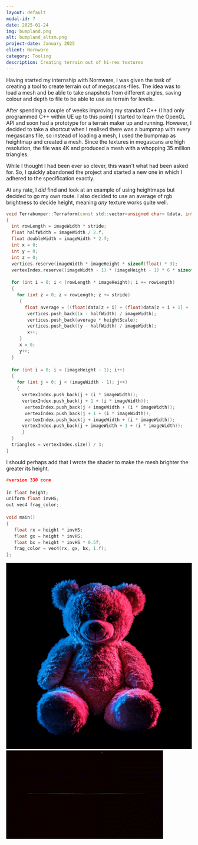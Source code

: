 ```yaml
---
layout: default
modal-id: 7
date: 2025-01-24
img: bumpland.png
alt: bumpland_altsm.png
project-date: January 2025
client: Nornware
category: Tooling
description: Creating terrain out of hi-res textures
---
```

Having started my internship with Nornware, I was given the task of creating a tool to create
terrain out of megascans-files. The idea was to load a mesh and be able to take snapshots from
different angles, saving colour and depth to file to be able to use as terrain for levels.

After spending a couple of weeks improving my standard C++ (I had only programmed C++ within UE
up to this point) I started to learn the OpenGL API and soon had a prototype for a terrain maker
up and running. However, I decided to take a shortcut when I realised there was a bumpmap with
every megascans file, so instead of loading a mesh, I used the bumpmap as heightmap and created
a mesh. Since the textures in megascans are high resolution, the file was 4K and produced a mesh
with a whopping 35 million triangles.

While I thought I had been ever so clever, this wasn't what had been asked for. So, I quickly
abandoned the project and started a new one in which I adhered to the specification exactly.

At any rate, I *did* find and look at an example of using heightmaps but decided to go my own
route. I also decided to use an average of rgb brightness to decide height, meaning *any*
texture works quite well.

```cpp
void Terrabumper::Terraform(const std::vector<unsigned char> &data, int stride)
{
  int rowLength = imageWidth * stride;
  float halfWidth = imageWidth / 2.f;
  float doubleWidth = imageWidth * 2.f;
  int x = 0;
  int y = 0;
  int z = 0;
  vertices.reserve(imageWidth * imageHeight * sizeof(float) * 3);
  vertexIndex.reserve((imageWidth - 1) * (imageHeight - 1) * 6 * sizeof(unsigned int));

  for (int i = 0; i < (rowLength * imageHeight); i += rowLength)
  {
    for (int z = 0; z < rowLength; z += stride)
	 {
	   float average = ((float)data[z + i] + (float)data[z + i + 1] + (float)data[z + i + 2]) / 3;
		vertices.push_back((x - halfWidth) / imageWidth);
		vertices.push_back(average * heightScale);
		vertices.push_back((y - halfWidth) / imageWidth);
		x++;
	 }
	 x = 0;
	 y++;
  }

  for (int i = 0; i < (imageHeight - 1); i++)
  {
    for (int j = 0; j < (imageWidth - 1); j++)
    {
      vertexIndex.push_back(j + (i * imageWidth));
      vertexIndex.push_back(j + 1 + (i * imageWidth));
	   vertexIndex.push_back(j + imageWidth + (i * imageWidth));
	   vertexIndex.push_back(j + 1 + (i * imageWidth));
	   vertexIndex.push_back(j + imageWidth + (i * imageWidth));
      vertexIndex.push_back(j + imageWidth + 1 + (i * imageWidth));
	  }
  }
  triangles = vertexIndex.size() / 3;
}
```

I should perhaps add that I wrote the shader to make the mesh brighter the greater its height.

```cpp
#version 330 core

in float height;
uniform float invHS;
out vec4 frag_color;

void main()
{
   float rx = height * invHS;
   float gx = height * invHS;
   float bx = height * invHS * 0.5f;
   frag_color = vec4(rx, gx, bx, 1.f);
};
```

![Picture of health](img/portfolio/BumpLand/teddy_sm.png "Haa, haa, haa, haa, stayin' Teddy!")
![Paging Dr. Bear](img/portfolio/BumpLand/BL_teddy.gif "More huggable than ever!")